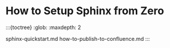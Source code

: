 # How to Setup Sphinx from Zero

:::{toctree}
:glob:
:maxdepth: 2

sphinx-quickstart.md
how-to-publish-to-confluence.md
:::

